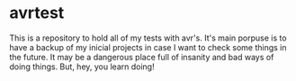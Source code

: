 # avrtest
This is a repository to hold all of my tests with avr's. It's main porpuse is to have a backup of my inicial projects in case I want to check some things in the future. It may be a dangerous place full of insanity and bad ways of doing things. But, hey, you learn doing!
